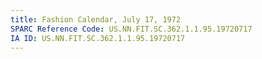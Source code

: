 ```yaml
---
title: Fashion Calendar, July 17, 1972
SPARC Reference Code: US.NN.FIT.SC.362.1.1.95.19720717
IA ID: US.NN.FIT.SC.362.1.1.95.19720717
---
```

